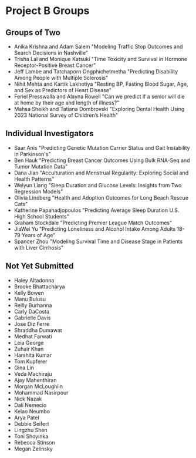 # Project B Groups

## Groups of Two

- Anika Krishna and Adam Salem "Modeling Traffic Stop Outcomes and Search Decisions in Nashville"
- Trisha Lal and Monique Katsuki "Time Toxicity and Survival in Hormone Receptor-Positive Breast Cancer"
- Jeff Lambe and Tatchaporn Ongphichetmetha "Predicting Disability Among People with Multiple Sclerosis"
- Nihit Mehta and Kartik Lakhotiya "Resting BP, Fasting Blood Sugar, Age, and Sex as Predictors of Heart Disease"
- Feriel Presswalla and Alayna Rowell "Can we predict if a senior will die at home by their age and length of illness?"
- Mahsa Sheikh and Tatiana Dombrovski "Exploring Dental Health Using 2023 National Survey of Children’s Health"

## Individual Investigators

- Saar Anis "Predicting Genetic Mutation Carrier Status and Gait Instability in Parkinson's"
- Ben Hauk "Predicting Breast Cancer Outcomes Using Bulk RNA-Seq and Tumor Mutation Data"
- Dana Jian "Acculturation and Menstrual Regularity: Exploring Social and Health Patterns"
- Weiyun Liang "Sleep Duration and Glucose Levels: Insights from Two Regression Models"
- Olivia Lindberg "Health and Adoption Outcomes for Long Beach Rescue Cats"
- Katherine Papahadjopoulos "Predicting Average Sleep Duration U.S. High School Students"
- Graham Stockdale "Predicting Premier League Match Outcomes"
- JiaWei Yu "Predicting Loneliness and Alcohol Intake Among Adults 18-79 Years of Age"
- Spancer Zhou "Modeling Survival Time and Disease Stage in Patients with Liver Cirrhosis"

## Not Yet Submitted

- Haley Altadonna
- Brooke Bhattacharya
- Kelly Bowen
- Manu Bulusu
- Reilly Burhanna
- Carly DaCosta
- Gabrielle Davis
- Jose Diz Ferre
- Shraddha Dumawat
- Medhat Farwati
- Leia George
- Zuhair Khan
- Harshita Kumar
- Tom Kupferer
- Gina Lin
- Veda Machiraju
- Ajay Mahenthiran
- Morgan McLoughlin
- Mohammad Nasirpour
- Nick Nazak
- Dalí Nemecio
- Kelao Neumbo
- Arya Patel
- Debbie Seifert
- Lingzhu Shen
- Toni Shoyinka
- Rebecca Stinson
- Megan Zelinsky

